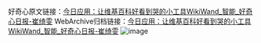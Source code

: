 好奇心原文链接：[今日应用：让维基百科好看到哭的小工具WikiWand_智能_好奇心日报-崔绮雯](https://www.qdaily.com/articles/2053.html)
WebArchive归档链接：[今日应用：让维基百科好看到哭的小工具WikiWand_智能_好奇心日报-崔绮雯](http://web.archive.org/web/20160731001312/http://www.qdaily.com/articles/2053.html)
![image](http://ww3.sinaimg.cn/large/007d5XDpgy1g3vbtfw7ckj30u038nb29)